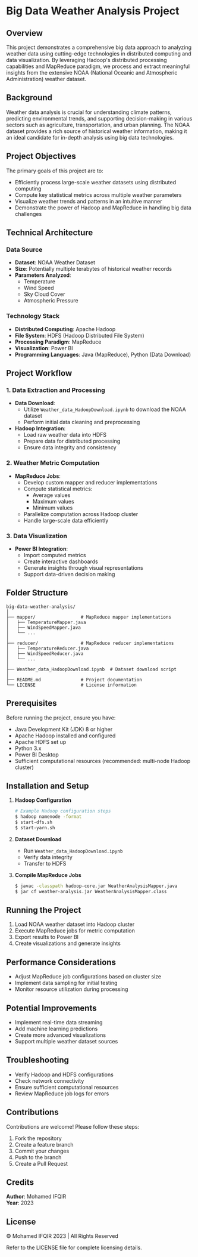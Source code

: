 # Big Data Weather Analysis Project

## Overview

This project demonstrates a comprehensive big data approach to analyzing weather data using cutting-edge technologies in distributed computing and data visualization. By leveraging Hadoop's distributed processing capabilities and MapReduce paradigm, we process and extract meaningful insights from the extensive NOAA (National Oceanic and Atmospheric Administration) weather dataset.

## Background

Weather data analysis is crucial for understanding climate patterns, predicting environmental trends, and supporting decision-making in various sectors such as agriculture, transportation, and urban planning. The NOAA dataset provides a rich source of historical weather information, making it an ideal candidate for in-depth analysis using big data technologies.

## Project Objectives

The primary goals of this project are to:
- Efficiently process large-scale weather datasets using distributed computing
- Compute key statistical metrics across multiple weather parameters
- Visualize weather trends and patterns in an intuitive manner
- Demonstrate the power of Hadoop and MapReduce in handling big data challenges

## Technical Architecture

### Data Source
- **Dataset**: NOAA Weather Dataset
- **Size**: Potentially multiple terabytes of historical weather records
- **Parameters Analyzed**:
  - Temperature
  - Wind Speed
  - Sky Cloud Cover
  - Atmospheric Pressure

### Technology Stack
- **Distributed Computing**: Apache Hadoop
- **File System**: HDFS (Hadoop Distributed File System)
- **Processing Paradigm**: MapReduce
- **Visualization**: Power BI
- **Programming Languages**: Java (MapReduce), Python (Data Download)

## Project Workflow

### 1. Data Extraction and Processing
- **Data Download**: 
  - Utilize `Weather_data_HadoopDownload.ipynb` to download the NOAA dataset
  - Perform initial data cleaning and preprocessing
- **Hadoop Integration**:
  - Load raw weather data into HDFS
  - Prepare data for distributed processing
  - Ensure data integrity and consistency

### 2. Weather Metric Computation
- **MapReduce Jobs**:
  - Develop custom mapper and reducer implementations
  - Compute statistical metrics:
    * Average values
    * Maximum values
    * Minimum values
  - Parallelize computation across Hadoop cluster
  - Handle large-scale data efficiently

### 3. Data Visualization
- **Power BI Integration**:
  - Import computed metrics
  - Create interactive dashboards
  - Generate insights through visual representations
  - Support data-driven decision making

## Folder Structure

```
big-data-weather-analysis/
│
├── mapper/                 # MapReduce mapper implementations
│   ├── TemperatureMapper.java
│   ├── WindSpeedMapper.java
│   └── ...
│
├── reducer/                # MapReduce reducer implementations
│   ├── TemperatureReducer.java
│   ├── WindSpeedReducer.java
│   └── ...
│
├── Weather_data_HadoopDownload.ipynb  # Dataset download script
│
├── README.md               # Project documentation
└── LICENSE                 # License information
```

## Prerequisites

Before running the project, ensure you have:
- Java Development Kit (JDK) 8 or higher
- Apache Hadoop installed and configured
- Apache HDFS set up
- Python 3.x
- Power BI Desktop
- Sufficient computational resources (recommended: multi-node Hadoop cluster)

## Installation and Setup

1. **Hadoop Configuration**
   ```bash
   # Example Hadoop configuration steps
   $ hadoop namenode -format
   $ start-dfs.sh
   $ start-yarn.sh
   ```

2. **Dataset Download**
   - Run `Weather_data_HadoopDownload.ipynb`
   - Verify data integrity
   - Transfer to HDFS

3. **Compile MapReduce Jobs**
   ```bash
   $ javac -classpath hadoop-core.jar WeatherAnalysisMapper.java
   $ jar cf weather-analysis.jar WeatherAnalysisMapper.class
   ```

## Running the Project

1. Load NOAA weather dataset into Hadoop cluster
2. Execute MapReduce jobs for metric computation
3. Export results to Power BI
4. Create visualizations and generate insights

## Performance Considerations
- Adjust MapReduce job configurations based on cluster size
- Implement data sampling for initial testing
- Monitor resource utilization during processing

## Potential Improvements
- Implement real-time data streaming
- Add machine learning predictions
- Create more advanced visualizations
- Support multiple weather dataset sources

## Troubleshooting
- Verify Hadoop and HDFS configurations
- Check network connectivity
- Ensure sufficient computational resources
- Review MapReduce job logs for errors

## Contributions

Contributions are welcome! Please follow these steps:
1. Fork the repository
2. Create a feature branch
3. Commit your changes
4. Push to the branch
5. Create a Pull Request

## Credits
**Author**: Mohamed IFQIR  
**Year**: 2023

## License
© Mohamed IFQIR 2023 | All Rights Reserved

Refer to the LICENSE file for complete licensing details.
